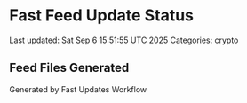 # Fast Feed Update Status
Last updated: Sat Sep  6 15:51:55 UTC 2025
Categories: crypto

## Feed Files Generated

Generated by Fast Updates Workflow

